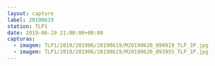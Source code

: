 ```yaml
---
layout: capture
label: 20190619
station: TLP1
date: 2019-06-19 21:00:00+00:00
capturas:
  - imagem: TLP1/2019/201906/20190619/M20190620_090919_TLP_1P.jpg
  - imagem: TLP1/2019/201906/20190619/M20190620_093955_TLP_1P.jpg
---
```

